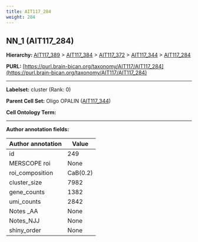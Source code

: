 ```yaml
---
title: AIT117_284
weight: 284
---
```

## NN_1 (AIT117_284)
<b>Hierarchy: </b>
[AIT117_389](../AIT117_389) >
[AIT117_384](../AIT117_384) >
[AIT117_372](../AIT117_372) >
[AIT117_344](../AIT117_344) >
[AIT117_284](../AIT117_284)

**PURL:** [https://purl.brain-bican.org/taxonomy/AIT117/AIT117_284](https://purl.brain-bican.org/taxonomy/AIT117/AIT117_284)

---


**Labelset:** cluster (Rank: 0)

**Parent Cell Set:** Oligo OPALIN ([AIT117_344](../AIT117_344))



**Cell Ontology Term:** 

[MARKER GENES.]: #


---

[TRANSFERRED ANNOTATIONS.]: #


[AUTHOR ANNOTATION FIELDS.]: #


**Author annotation fields:**

| Author annotation | Value |
|-------------------|-------|
|id|249|
|MERSCOPE roi|None|
|roi_composition|CaB(0.2) | CaH(0.2) | STH(0.16) | PuR(0.15) | NAC(0.12) | SN-VTA(0.07)|
|cluster_size|7982|
|gene_counts|1382|
|umi_counts|2842|
|Notes _AA|None|
|Notes_NJJ|None|
|shiny_order|None|
